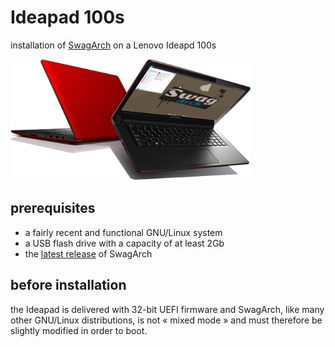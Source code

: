 # Ideapad 100s

installation of [SwagArch](https://swagarch.github.io/) on a Lenovo Ideapd 100s


![SwargArch on Ideapad 100s](https://github.com/patatetom/ideapad100s/blob/master/SwagIdeapad.png)



## prerequisites

- a fairly recent and functional GNU/Linux system
- a USB flash drive with a capacity of at least 2Gb
- the [latest release](https://github.com/SwagArch/swagarch-build/releases/latest) of SwagArch



## before installation

the Ideapad is delivered with 32-bit UEFI firmware and SwagArch, like many other GNU/Linux distributions, is not « mixed mode » and must therefore be slightly modified in order to boot.
